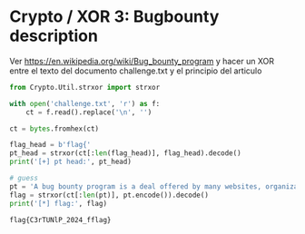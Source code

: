 # Crypto / XOR 3: Bugbounty description 

Ver https://en.wikipedia.org/wiki/Bug_bounty_program y hacer un XOR entre el texto del documento challenge.txt y el principio del articulo

``` python 
from Crypto.Util.strxor import strxor

with open('challenge.txt', 'r') as f:
    ct = f.read().replace('\n', '')

ct = bytes.fromhex(ct)

flag_head = b'flag{'
pt_head = strxor(ct[:len(flag_head)], flag_head).decode()
print('[+] pt head:', pt_head)

# guess
pt = 'A bug bounty program is a deal offered by many websites, organizations, and software developers'
flag = strxor(ct[:len(pt)], pt.encode()).decode()
print('[*] flag:', flag)
```

`flag{C3rTUNlP_2024_fflag}`
